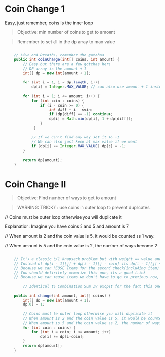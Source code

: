 

 # Coin Change 1

Easy, just remember, coins is the inner loop 

> Objective: min number of coins to get to amount

> Remember to set all in the dp array to max value


```java

    // Live and Breathe, remember the gotchas
    public int coinChange(int[] coins, int amount) {
        // Easy but there are a few gotchas here
        // DP array is the amount + 1
        int[] dp = new int[amount + 1];
    
        for (int i = 1; i < dp.length; i++) 
            dp[i] = Integer.MAX_VALUE; // can also use amount + 1 instead of max value
      
        for (int i = 1; i <= amount; i++) {
            for (int coin : coins) {
                if (i - coin >= 0) {
                    int diff = i - coin;
                    if (dp[diff] == -1) continue;   
                    dp[i] = Math.min(dp[i], 1 + dp[diff]);
                }
             }
            
            // If we can't find any way set it to -1
            // We can also just keep at max value if we want
            if (dp[i] == Integer.MAX_VALUE) dp[i] = -1;   
        }   
        
        return dp[amount];
    }

```

# Coin Change II


> Objective: Find number of ways to get to amount

> WARNING: TRICKY : use coins in outer loop to prevent duplicates

// Coins must be outer loop otherwise you will duplicate it

Explanation: Imagine you have coins 2 and 5 and amount is 7

// When amount is 2 and the coin value is 5, it would be counted as 1 way.

// When amount is 5 and the coin value is 2, the number of ways become 2.


```java
    
    // It's a classic 0/1 knapsack problem but with weight == value and a twist (WE CAN REUSE ITEMS)
    // Instead of dp[i - 1][j] + dp[i - 1][j - coin] its dp[i - 1][j] + dp[i][j - coin] (same row)
    // Because we can REUSE Items for the second check(including item) we dont go (i - 1) we just check the same row
    // You should definitely memorize this one, its a good trick
    // Because we can reuse items we don't have to go to previous row, and we can do it 1D
    
        // Identical to Combination Sum IV excpet for the fact this one doesn't allow combinations of the same sequence
    
    public int change(int amount, int[] coins) {
        int[] dp = new int[amount + 1];
        dp[0] = 1;
        
        // Coins must be outer loop otherwise you will duplicate it
        // When amount is 2 and the coin value is 5, it would be counted as 1 way.
        // When amount is 5 and the coin value is 2, the number of ways become 2.
        for (int coin : coins) {
            for (int i = coin; i <= amount; i++)
                dp[i] += dp[i-coin];  
        }
        return dp[amount];
    }


```


